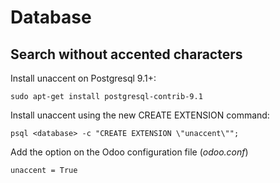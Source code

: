 # Database

## Search without accented characters

Install unaccent on Postgresql 9.1+:

    sudo apt-get install postgresql-contrib-9.1

Install unaccent using the new CREATE EXTENSION command:

    psql <database> -c "CREATE EXTENSION \"unaccent\"";

Add the option on the Odoo configuration file (*odoo.conf*)

    unaccent = True

